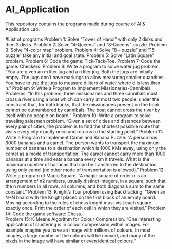 # AI_Application
This repository contains the programs made during course of AI &amp; Application Lab. 

#List of programs
Problem 1: Solve “Tower of Hanoi” with only 2 disks and then 3 disks.
Problem 2: Solve “4-Queens” and “8-Queens” puzzle.
Problem 3: Solve “4-color map” problem.
Problem 4: Solve “8 – puzzle” and “15-puzzle” take any initial and goal state.
Problem 5:  Solve “Latin Square” problem.
Problem 6: Code the game: Tick-Tack-Toe.
Problem 7: Code the game: Checkers.
Problem 8: Write a program to solve water jug problem.
“You are given an m liter jug and a n liter jug. Both the jugs are initially empty. The jugs don’t have markings to allow measuring smaller quantities. You have to use the jugs to measure d liters of water where d is less than n.”
Problem 9: Write a Program to Implement Missionaries-Cannibals Problems.
“In this problem, three missionaries and three cannibals must cross a river using a boat which can carry at most two people, under the constraint that, for both banks, that the missionaries present on the bank cannot be outnumbered by cannibals. The boat cannot cross the river by itself with no people on board.”
Problem 10: Write a program to solve traveling salesman problem.
“Given a set of cities and distances between every pair of cities, the problem is to find the shortest possible route that visits every city exactly once and returns to the starting point.”
Problem 11: Write a Program to Implement Camel and Banana Puzzle. 
“A person has 3000 bananas and a camel. The person wants to transport the maximum number of bananas to a destination which is 1000 KMs away, using only the camel as a mode of transportation. The camel cannot carry more than 1000 bananas at a time and eats a banana every km it travels. What is the maximum number of bananas that can be transferred to the destination using only camel (no other mode of transportation is allowed).”
Problem 12: Write a program of Magic Square. 
“A magic square of order n is an arrangement of n2 numbers, usually distinct integers, in a square, such that the n numbers in all rows, all columns, and both diagonals sum to the same constant.”
Problem 13: Knight’s Tour problem using Backtracking. 
“Given an N*N board with the Knight placed on the first block of an empty board. Moving according to the rules of chess knight must visit each square exactly once. Print the order of each cell in which they are visited.”
Problem 14: Code the game software: Chess.  
Problem 15: K-Means Algorithm for Colour Compression.
“One interesting application of clustering is in colour compression within images. For example,imagine you have an image with millions of colours. In most images, a large number of the colours will be unused, and many of the pixels in the image will have similar or even identical colours.”
